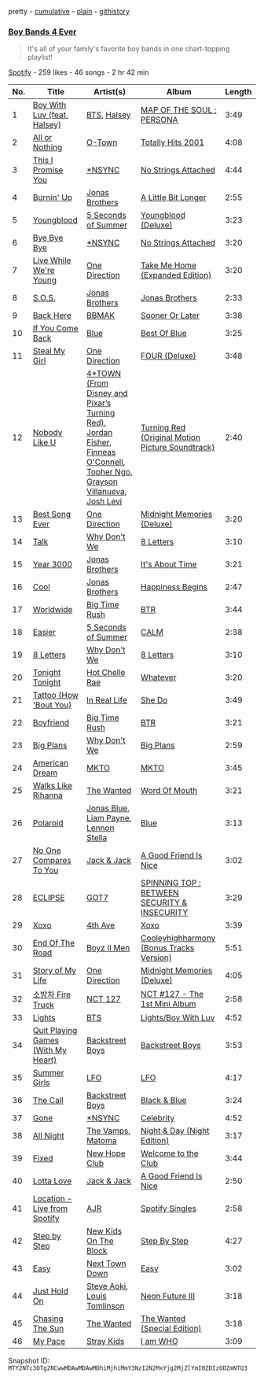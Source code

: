 pretty - [cumulative](/playlists/cumulative/37i9dQZF1DX5wKayT9q3El.md) - [plain](/playlists/plain/37i9dQZF1DX5wKayT9q3El) - [githistory](https://github.githistory.xyz/mackorone/spotify-playlist-archive/blob/main/playlists/plain/37i9dQZF1DX5wKayT9q3El)

### [Boy Bands 4 Ever](https://open.spotify.com/playlist/37i9dQZF1DX5wKayT9q3El)

> It's all of your family's favorite boy bands in one chart\-topping playlist!

[Spotify](https://open.spotify.com/user/spotify) - 259 likes - 46 songs - 2 hr 42 min

| No. | Title | Artist(s) | Album | Length |
|---|---|---|---|---|
| 1 | [Boy With Luv \(feat\. Halsey\)](https://open.spotify.com/track/4a9tbd947vo9K8Vti9JwcI) | [BTS](https://open.spotify.com/artist/3Nrfpe0tUJi4K4DXYWgMUX), [Halsey](https://open.spotify.com/artist/26VFTg2z8YR0cCuwLzESi2) | [MAP OF THE SOUL : PERSONA](https://open.spotify.com/album/2KqlAl1Kl5fZvbFgJ0qFB6) | 3:49 |
| 2 | [All or Nothing](https://open.spotify.com/track/0WdaRmHBMhUoLPqHLdb9yg) | [O\-Town](https://open.spotify.com/artist/4zKhX6hYCQPNs406umP9Fx) | [Totally Hits 2001](https://open.spotify.com/album/58ImF6AIakb2YWtLtSvMBO) | 4:08 |
| 3 | [This I Promise You](https://open.spotify.com/track/46n2EGFnPC3tzWCN1Aqe26) | [\*NSYNC](https://open.spotify.com/artist/6Ff53KvcvAj5U7Z1vojB5o) | [No Strings Attached](https://open.spotify.com/album/20RMokVwJ2wjQ0s8FOdOFC) | 4:44 |
| 4 | [Burnin' Up](https://open.spotify.com/track/2VEsmoek0sol9MnJFyoG9e) | [Jonas Brothers](https://open.spotify.com/artist/7gOdHgIoIKoe4i9Tta6qdD) | [A Little Bit Longer](https://open.spotify.com/album/4jcRw4qVurxoZcfIYPKDpz) | 2:55 |
| 5 | [Youngblood](https://open.spotify.com/track/2iUXsYOEPhVqEBwsqP70rE) | [5 Seconds of Summer](https://open.spotify.com/artist/5Rl15oVamLq7FbSb0NNBNy) | [Youngblood \(Deluxe\)](https://open.spotify.com/album/2D0Hi3Jj6RFnpWDcSa0Otu) | 3:23 |
| 6 | [Bye Bye Bye](https://open.spotify.com/track/62bOmKYxYg7dhrC6gH9vFn) | [\*NSYNC](https://open.spotify.com/artist/6Ff53KvcvAj5U7Z1vojB5o) | [No Strings Attached](https://open.spotify.com/album/20RMokVwJ2wjQ0s8FOdOFC) | 3:20 |
| 7 | [Live While We're Young](https://open.spotify.com/track/6Vh03bkEfXqekWp7Y1UBRb) | [One Direction](https://open.spotify.com/artist/4AK6F7OLvEQ5QYCBNiQWHq) | [Take Me Home \(Expanded Edition\)](https://open.spotify.com/album/2sWX3HYnZjPZ9MrH6MFsBt) | 3:20 |
| 8 | [S.O.S.](https://open.spotify.com/track/6sDP4912wjwB7BJhbSnjS1) | [Jonas Brothers](https://open.spotify.com/artist/7gOdHgIoIKoe4i9Tta6qdD) | [Jonas Brothers](https://open.spotify.com/album/4myOCm6FzD9TMdK7Q0Nzx0) | 2:33 |
| 9 | [Back Here](https://open.spotify.com/track/6znv7i4Wif5fLwI6OjKHZ4) | [BBMAK](https://open.spotify.com/artist/7y1GT7SdgGiFLWoktv2TSw) | [Sooner Or Later](https://open.spotify.com/album/1vaydA93AMLnjddGnQM15Q) | 3:38 |
| 10 | [If You Come Back](https://open.spotify.com/track/46OimynUrkutuu5oBIoAFV) | [Blue](https://open.spotify.com/artist/2yEkZBBjhzKzt6LF5XMaFi) | [Best Of Blue](https://open.spotify.com/album/7kPVKSy6zNK1PnvylEqTpL) | 3:25 |
| 11 | [Steal My Girl](https://open.spotify.com/track/2Bs4jQEGMycglOfWPBqrVG) | [One Direction](https://open.spotify.com/artist/4AK6F7OLvEQ5QYCBNiQWHq) | [FOUR \(Deluxe\)](https://open.spotify.com/album/4gCNyS7pidfK3rKWhB3JOY) | 3:48 |
| 12 | [Nobody Like U](https://open.spotify.com/track/4bV5sf2B4hWBBd5HQ8S7KB) | [4\*TOWN \(From Disney and Pixar’s Turning Red\)](https://open.spotify.com/artist/7jLpPyJ5gQxCvwiBsUfFu6), [Jordan Fisher](https://open.spotify.com/artist/60wslYioiBcxSTInM4nIy2), [Finneas O'Connell](https://open.spotify.com/artist/7hCuNVmOMT7ntattMgmL96), [Topher Ngo](https://open.spotify.com/artist/10WKlp1bjWxC1IWbpX4Q6l), [Grayson Villanueva](https://open.spotify.com/artist/0wSCwQI0t7XUj0zdGO25PZ), [Josh Levi](https://open.spotify.com/artist/6NvsNA4Ea62yJh7ePTS8gz) | [Turning Red \(Original Motion Picture Soundtrack\)](https://open.spotify.com/album/6z1EZ0KfoiVW0bXIbOWAu3) | 2:40 |
| 13 | [Best Song Ever](https://open.spotify.com/track/5T7ZFtCcOgkpjxcuaeZbw0) | [One Direction](https://open.spotify.com/artist/4AK6F7OLvEQ5QYCBNiQWHq) | [Midnight Memories \(Deluxe\)](https://open.spotify.com/album/7p1fX8aUySrBdx4WSYspOu) | 3:20 |
| 14 | [Talk](https://open.spotify.com/track/6rsm9NTgl9kKPatf7S1yCS) | [Why Don't We](https://open.spotify.com/artist/2jnIB6XdLvnJUeNTy5A0J2) | [8 Letters](https://open.spotify.com/album/2qIbHfs93z6eDwGoAdCkXA) | 3:10 |
| 15 | [Year 3000](https://open.spotify.com/track/7BbyWKteSctTKe696qf7fw) | [Jonas Brothers](https://open.spotify.com/artist/7gOdHgIoIKoe4i9Tta6qdD) | [It's About Time](https://open.spotify.com/album/3tnBL4yVKSTaUtjeypEwCe) | 3:21 |
| 16 | [Cool](https://open.spotify.com/track/7yfi8B8opXjnRh4VZnOkz9) | [Jonas Brothers](https://open.spotify.com/artist/7gOdHgIoIKoe4i9Tta6qdD) | [Happiness Begins](https://open.spotify.com/album/1Uf67JAtkVWfdydzFFqNF2) | 2:47 |
| 17 | [Worldwide](https://open.spotify.com/track/18vVJsD68uh386vlZWwO3d) | [Big Time Rush](https://open.spotify.com/artist/0GWCNkPi54upO9WLlwjAHd) | [BTR](https://open.spotify.com/album/2RjFzASjHZG1lUbCKqUahx) | 3:44 |
| 18 | [Easier](https://open.spotify.com/track/2bjUEg4jBtKBlPdNrTAppI) | [5 Seconds of Summer](https://open.spotify.com/artist/5Rl15oVamLq7FbSb0NNBNy) | [CALM](https://open.spotify.com/album/46K4raQPIGem3N031upNj9) | 2:38 |
| 19 | [8 Letters](https://open.spotify.com/track/4zRZAmBQP8vhNPf9i9opXt) | [Why Don't We](https://open.spotify.com/artist/2jnIB6XdLvnJUeNTy5A0J2) | [8 Letters](https://open.spotify.com/album/2qIbHfs93z6eDwGoAdCkXA) | 3:10 |
| 20 | [Tonight Tonight](https://open.spotify.com/track/2i0AUcEnsDm3dsqLrFWUCq) | [Hot Chelle Rae](https://open.spotify.com/artist/6jTnHxhb6cDCaCu4rdvsQ0) | [Whatever](https://open.spotify.com/album/0UkgnXc0w7qiRE2X086BdN) | 3:20 |
| 21 | [Tattoo \(How 'Bout You\)](https://open.spotify.com/track/70EN8Pffupcsua0Lt1hTYb) | [In Real Life](https://open.spotify.com/artist/09fEeGYqb3MUeV1c9BJgDI) | [She Do](https://open.spotify.com/album/7KnSdU7mu0fvU1M4gl8Ct7) | 3:49 |
| 22 | [Boyfriend](https://open.spotify.com/track/1rKBOL9kJfX1Y4C3QaOvRH) | [Big Time Rush](https://open.spotify.com/artist/0GWCNkPi54upO9WLlwjAHd) | [BTR](https://open.spotify.com/album/2RjFzASjHZG1lUbCKqUahx) | 3:21 |
| 23 | [Big Plans](https://open.spotify.com/track/448hSkxDU1sUQQauBWZVcC) | [Why Don't We](https://open.spotify.com/artist/2jnIB6XdLvnJUeNTy5A0J2) | [Big Plans](https://open.spotify.com/album/55qkK5QfwfwUOMjye419s3) | 2:59 |
| 24 | [American Dream](https://open.spotify.com/track/3JMAdPq5TUOKBGsTATjLEH) | [MKTO](https://open.spotify.com/artist/2l35CQqtYRh3d8ZIiBep4v) | [MKTO](https://open.spotify.com/album/5IenxFp0vpnXBUxPcwJtbE) | 3:45 |
| 25 | [Walks Like Rihanna](https://open.spotify.com/track/65xj2tRI9FUdK5cKdUI0Ct) | [The Wanted](https://open.spotify.com/artist/2NhdGz9EDv2FeUw6udu2g1) | [Word Of Mouth](https://open.spotify.com/album/3wLINTYfZERHv3w5pXZLdK) | 3:21 |
| 26 | [Polaroid](https://open.spotify.com/track/49COPp81lGS9Hl9OwKlsKl) | [Jonas Blue](https://open.spotify.com/artist/1HBjj22wzbscIZ9sEb5dyf), [Liam Payne](https://open.spotify.com/artist/5pUo3fmmHT8bhCyHE52hA6), [Lennon Stella](https://open.spotify.com/artist/1cZQSpDsxgKIX2yW5OR9Ot) | [Blue](https://open.spotify.com/album/2xZSrcBmvMw9Y8hac6xU7L) | 3:13 |
| 27 | [No One Compares To You](https://open.spotify.com/track/4cZ3UsiKd1kUQIaq4BFIj2) | [Jack & Jack](https://open.spotify.com/artist/1INuLZXjjVbcJRyWvD1iSq) | [A Good Friend Is Nice](https://open.spotify.com/album/0mjAkDF5xXelx7EOUthdRk) | 3:02 |
| 28 | [ECLIPSE](https://open.spotify.com/track/3FoiMgXMrO3D5FeJuotKyZ) | [GOT7](https://open.spotify.com/artist/6nfDaffa50mKtEOwR8g4df) | [SPINNING TOP : BETWEEN SECURITY & INSECURITY](https://open.spotify.com/album/6OIEYHaYTSPpDQRz2coN1o) | 3:29 |
| 29 | [Xoxo](https://open.spotify.com/track/4JwKP9fX3x3GiTRknYpMG8) | [4th Ave](https://open.spotify.com/artist/1tndI6eUOHJEIcJdCoEHCM) | [Xoxo](https://open.spotify.com/album/2v0XwPhxyAqX0wJ2YGXyah) | 3:39 |
| 30 | [End Of The Road](https://open.spotify.com/track/3l3xTXsUXeWlkPqzMs7mPD) | [Boyz II Men](https://open.spotify.com/artist/6O74knDqdv3XaWtkII7Xjp) | [Cooleyhighharmony \(Bonus Tracks Version\)](https://open.spotify.com/album/3jknvlUSe6D9Oyn2E3JBLO) | 5:51 |
| 31 | [Story of My Life](https://open.spotify.com/track/4nVBt6MZDDP6tRVdQTgxJg) | [One Direction](https://open.spotify.com/artist/4AK6F7OLvEQ5QYCBNiQWHq) | [Midnight Memories \(Deluxe\)](https://open.spotify.com/album/7p1fX8aUySrBdx4WSYspOu) | 4:05 |
| 32 | [소방차 Fire Truck](https://open.spotify.com/track/5hHlmrSV6d9LFMsDA1lamE) | [NCT 127](https://open.spotify.com/artist/7f4ignuCJhLXfZ9giKT7rH) | [NCT \#127 \- The 1st Mini Album](https://open.spotify.com/album/7xmqXxPAmkgn5HK9FcyBxR) | 2:58 |
| 33 | [Lights](https://open.spotify.com/track/44vXWYTcdrejrIQZEoHzl8) | [BTS](https://open.spotify.com/artist/3Nrfpe0tUJi4K4DXYWgMUX) | [Lights/Boy With Luv](https://open.spotify.com/album/0rHMQLHyw0Bt17fRTJEqh6) | 4:52 |
| 34 | [Quit Playing Games \(With My Heart\)](https://open.spotify.com/track/1nRwyxNsqCLeA17qR8Nfxx) | [Backstreet Boys](https://open.spotify.com/artist/5rSXSAkZ67PYJSvpUpkOr7) | [Backstreet Boys](https://open.spotify.com/album/0wvQovgaVU99eqw8n3g22S) | 3:53 |
| 35 | [Summer Girls](https://open.spotify.com/track/7uYroF9RRrhRJBrigRvB6H) | [LFO](https://open.spotify.com/artist/1FizW0swe8ODtXvEOHXbHX) | [LFO](https://open.spotify.com/album/6DZdRerOCdaQyBLwntH2cX) | 4:17 |
| 36 | [The Call](https://open.spotify.com/track/1mxTCArq9EhSg4QPGqhjhT) | [Backstreet Boys](https://open.spotify.com/artist/5rSXSAkZ67PYJSvpUpkOr7) | [Black & Blue](https://open.spotify.com/album/41zXjyVr6dzmchWf8tv3UO) | 3:24 |
| 37 | [Gone](https://open.spotify.com/track/4CCUjYJPbSXLL23BFeBVbI) | [\*NSYNC](https://open.spotify.com/artist/6Ff53KvcvAj5U7Z1vojB5o) | [Celebrity](https://open.spotify.com/album/7zBue2Vuzg4Z3ncRXaIkJg) | 4:52 |
| 38 | [All Night](https://open.spotify.com/track/0dXNQ8dckG4eYfEtq9zcva) | [The Vamps](https://open.spotify.com/artist/7gAppWoH7pcYmphCVTXkzs), [Matoma](https://open.spotify.com/artist/4YXycRbyyAE0wozTk7QMEq) | [Night & Day \(Night Edition\)](https://open.spotify.com/album/69Pj3ce9XFZUi3XuQylLKf) | 3:17 |
| 39 | [Fixed](https://open.spotify.com/track/2X8ls8BFKQkKijAhGWOAPR) | [New Hope Club](https://open.spotify.com/artist/2WuKU0SYZOQyY3MmE4vtez) | [Welcome to the Club](https://open.spotify.com/album/6SsEoXX446jB2FuUH9fjfs) | 3:44 |
| 40 | [Lotta Love](https://open.spotify.com/track/7Kth3JPrAA9t1gwDL61zSn) | [Jack & Jack](https://open.spotify.com/artist/1INuLZXjjVbcJRyWvD1iSq) | [A Good Friend Is Nice](https://open.spotify.com/album/0mjAkDF5xXelx7EOUthdRk) | 2:50 |
| 41 | [Location \- Live from Spotify](https://open.spotify.com/track/1xpv74iYg4ZSKHX1WcnTQF) | [AJR](https://open.spotify.com/artist/6s22t5Y3prQHyaHWUN1R1C) | [Spotify Singles](https://open.spotify.com/album/4ofNmOMGoL3sp1e2Ey8vBe) | 2:58 |
| 42 | [Step by Step](https://open.spotify.com/track/6J6RWKCPN5RFKHUKEUFjxS) | [New Kids On The Block](https://open.spotify.com/artist/55qiaow2sDYtjqu1mwRua6) | [Step By Step](https://open.spotify.com/album/4dCdnfD0shXGuHtyTOtx8q) | 4:27 |
| 43 | [Easy](https://open.spotify.com/track/156QgQpZ4z9tKSeucOLIPy) | [Next Town Down](https://open.spotify.com/artist/2jJCk4fs0irQjjrG0Yo4I9) | [Easy](https://open.spotify.com/album/62lSpThmG3IDdieVfrzQA6) | 3:02 |
| 44 | [Just Hold On](https://open.spotify.com/track/508oFmt92FyICj6pZiWQwC) | [Steve Aoki](https://open.spotify.com/artist/77AiFEVeAVj2ORpC85QVJs), [Louis Tomlinson](https://open.spotify.com/artist/57WHJIHrjOE3iAxpihhMnp) | [Neon Future III](https://open.spotify.com/album/2XLdhcA2xQy2Iw74Cly9QL) | 3:18 |
| 45 | [Chasing The Sun](https://open.spotify.com/track/4b4c0oH7PtrPsI86drzgFs) | [The Wanted](https://open.spotify.com/artist/2NhdGz9EDv2FeUw6udu2g1) | [The Wanted \(Special Edition\)](https://open.spotify.com/album/6FftnKauTntTYF5PBI0yOm) | 3:18 |
| 46 | [My Pace](https://open.spotify.com/track/48MDKHuJ6qte0kAaI25JnN) | [Stray Kids](https://open.spotify.com/artist/2dIgFjalVxs4ThymZ67YCE) | [I am WHO](https://open.spotify.com/album/2SACeVKmkXeAXHqLDdTU9N) | 3:09 |

Snapshot ID: `MTY2NTc3OTg2NCwwMDAwMDAwMDhiMjhiMmY3NzI2N2MxYjg2MjZlYmI0ZDIzODZmNTQ3`
